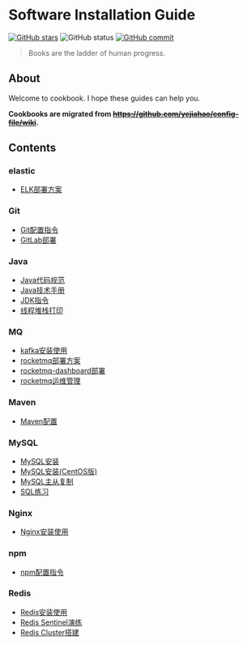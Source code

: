 # Software Installation Guide

[![GitHub stars][star-image]][star-url]
![GitHub status][st-image]
[![GitHub commit][ci-image]][ci-url]

> Books are the ladder of human progress.

## About

Welcome to cookbook. I hope these guides can help you.

**Cookbooks are migrated from ~~https://github.com/yejiahao/config-file/wiki~~.**

## Contents

### elastic

- [ELK部署方案](./elastic/ELK部署方案.md)

### Git

- [Git配置指令](./Git/Git配置指令.md)
- [GitLab部署](./Git/GitLab部署.md)

### Java

- [Java代码规范](./Java/Java代码规范.md)
- [Java技术手册](./Java/Java技术手册.md)
- [JDK指令](./Java/JDK指令.md)
- [线程堆栈打印](./Java/线程堆栈打印.md)

### MQ

- [kafka安装使用](./MQ/kafka安装使用.md)
- [rocketmq部署方案](./MQ/rocketmq部署方案.md)
- [rocketmq-dashboard部署](./MQ/rocketmq-dashboard部署.md)
- [rocketmq运维管理](./MQ/rocketmq运维管理.md)

### Maven

- [Maven配置](./Maven/Maven配置.md)

### MySQL

- [MySQL安装](./MySQL/MySQL安装.md)
- [MySQL安装(CentOS版)](./MySQL/MySQL安装(CentOS版).md)
- [MySQL主从复制](./MySQL/MySQL主从复制.md)
- [SQL练习](./MySQL/SQL练习.md)

### Nginx

- [Nginx安装使用](./Nginx/Nginx安装使用.md)

### npm

- [npm配置指令](./npm/npm配置指令.md)

### Redis

- [Redis安装使用](./Redis/Redis安装使用.md)
- [Redis Sentinel演练](./Redis/Redis%20Sentinel演练.md)
- [Redis Cluster搭建](./Redis/Redis%20Cluster搭建.md)

[star-image]: https://badgen.net/github/stars/yejiahao/cookbook

[star-url]: https://github.com/yejiahao/cookbook/stargazers

[st-image]: https://badgen.net/github/status/yejiahao/cookbook

[ci-image]: https://badgen.net/github/last-commit/yejiahao/cookbook

[ci-url]: https://github.com/yejiahao/cookbook/commit
